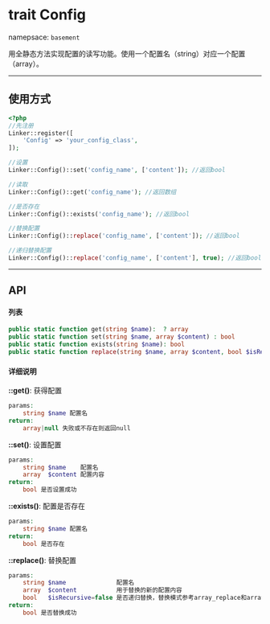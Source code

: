 # trait Config
namepsace: `basement`

用全静态方法实现配置的读写功能。使用一个配置名（string）对应一个配置（array）。

---



## 使用方式

~~~php
<?php
//先注册
Linker::register([
    'Config' => 'your_config_class',
]);

//设置
Linker::Config()::set('config_name', ['content']); //返回bool

//读取
Linker::Config()::get('config_name'); //返回数组

//是否存在
Linker::Config()::exists('config_name'); //返回bool

//替换配置
Linker::Config()::replace('config_name', ['content']); //返回bool

//递归替换配置
Linker::Config()::replace('config_name', ['content'], true); //返回bool
~~~

---



## API

#### 列表
~~~php
public static function get(string $name):  ? array
public static function set(string $name, array $content) : bool
public static function exists(string $name): bool
public static function replace(string $name, array $content, bool $isRecursive = false): bool
~~~

#### 详细说明
**::get()**: 获得配置
```php
params:
    string $name 配置名
return:
    array|null 失败或不存在则返回null
```

**::set()**: 设置配置
```php
params:
    string $name    配置名
    array  $content 配置内容
return:
    bool 是否设置成功
```

**::exists()**: 配置是否存在
```php
params:
    string $name 配置名
return:
    bool 是否存在
```

**::replace()**: 替换配置
```php
params:
    string $name              配置名
    array  $content           用于替换的新的配置内容
    bool   $isRecursive=false 是否递归替换，替换模式参考array_replace和array_replace_recursive函数
return:
    bool 是否替换成功
```